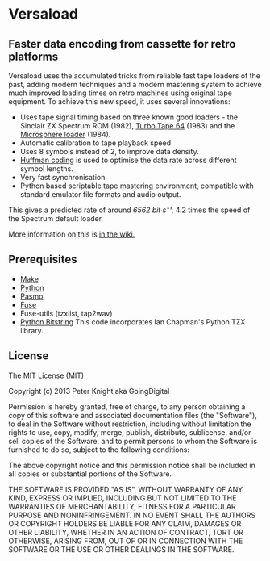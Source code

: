 Versaload
=========

## Faster data encoding from cassette for retro platforms
Versaload uses the accumulated tricks from reliable fast tape loaders of the past, adding modern techniques and a modern mastering system to achieve much improved loading times on retro machines using original tape equipment. To achieve this new speed, it uses several innovations:

  * Uses tape signal timing based on three known good loaders - the Sinclair ZX Spectrum ROM (1982), [Turbo Tape 64](http://codebase64.org/doku.php?id=base:turbotape_loader_source) (1983) and the [Microsphere loader](http://www.worldofspectrum.org/infoseekpub.cgi?regexp=^Microsphere$ ) (1984).
  * Automatic calibration to tape playback speed
  * Uses 8 symbols instead of 2, to improve data density.
  * [Huffman coding](http://en.wikipedia.org/wiki/Huffman_coding) is used to optimise the data rate across different symbol lengths.
  * Very fast synchronisation
  * Python based scriptable tape mastering environment, compatible with standard emulator file formats and audio output.

This gives a predicted rate of around *6562 bit∙s⁻¹*, 4.2 times the speed of the Spectrum default loader.

More information on this is [in the wiki.](https://github.com/going-digital/versaload/wiki)

## Prerequisites
  * [Make](http://www.gnu.org/software/make/)
  * [Python](http://www.python.org)
  * [Pasmo](http://pasmo.speccy.org)
  * [Fuse](http://fuse-emulator.sourceforge.net)
  * Fuse-utils (tzxlist, tap2wav)
  * [Python Bitstring](http://code.google.com/p/python-bitstring/)
This code incorporates Ian Chapman's Python TZX library.

## License
The MIT License (MIT)

Copyright (c) 2013 Peter Knight aka GoingDigital

Permission is hereby granted, free of charge, to any person obtaining a copy
of this software and associated documentation files (the "Software"), to deal
in the Software without restriction, including without limitation the rights
to use, copy, modify, merge, publish, distribute, sublicense, and/or sell
copies of the Software, and to permit persons to whom the Software is
furnished to do so, subject to the following conditions:

The above copyright notice and this permission notice shall be included in
all copies or substantial portions of the Software.

THE SOFTWARE IS PROVIDED "AS IS", WITHOUT WARRANTY OF ANY KIND, EXPRESS OR
IMPLIED, INCLUDING BUT NOT LIMITED TO THE WARRANTIES OF MERCHANTABILITY,
FITNESS FOR A PARTICULAR PURPOSE AND NONINFRINGEMENT. IN NO EVENT SHALL THE
AUTHORS OR COPYRIGHT HOLDERS BE LIABLE FOR ANY CLAIM, DAMAGES OR OTHER
LIABILITY, WHETHER IN AN ACTION OF CONTRACT, TORT OR OTHERWISE, ARISING FROM,
OUT OF OR IN CONNECTION WITH THE SOFTWARE OR THE USE OR OTHER DEALINGS IN
THE SOFTWARE.
